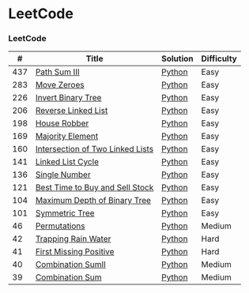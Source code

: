 LeetCode
========

### LeetCode


| # | Title | Solution | Difficulty |
|---| ----- | -------- | ---------- |
|437|[Path Sum III](https://leetcode.com/problems/path-sum-iii/) | [Python](./Python/PathSumIII/PathSumIII.py) |Easy|
|283|[Move Zeroes](https://leetcode.com/problems/move-zeroes/) | [Python](./Python/MoveZeroes/MoveZeroes.py) |Easy|
|226|[Invert Binary Tree](https://leetcode.com/problems/invert-binary-tree/) | [Python](./Python/InvertBinaryTree/InvertBinaryTree.py) |Easy|
|206|[Reverse Linked List](https://leetcode.com/problems/reverse-linked-list/) | [Python](./Python/ReverseLinkedList/ReverseLinkedList.py) |Easy|
|198|[House Robber](https://leetcode.com/problems/house-robber/) | [Python](./Python/HouseRobber/HouseRobber.py) |Easy|
|169|[Majority Element](https://leetcode.com/problems/majority-element/) | [Python](./Python/MajorityElement/MajorityElement.py) |Easy|
|160|[Intersection of Two Linked Lists](https://leetcode.com/problems/intersection-of-two-linked-lists/) | [Python](./Python/IntersectionofTwoLinkedLists/IntersectionofTwoLinkedLists.py) |Easy|
|141|[Linked List Cycle](https://leetcode.com/problems/linked-list-cycle/) | [Python](./Python/LinkedListCycle/LinkedListCycle.py) |Easy|
|136|[Single Number](https://leetcode.com/problems/single-number/) | [Python](./Python/SingleNumber/SingleNumber.py) |Easy|
|121|[Best Time to Buy and Sell Stock](https://leetcode.com/problems/best-time-to-buy-and-sell-stock/) | [Python](./Python/BestTimetoBuyandSellStock/BestTimetoBuyandSellStock.py) |Easy|
|104|[Maximum Depth of Binary Tree](https://leetcode.com/problems/maximum-depth-of-binary-tree/) | [Python](./Python/MaximumDepthofBinaryTree/MaximumDepthofBinaryTree.py) |Easy|
|101|[Symmetric Tree](https://leetcode.com/problems/symmetric-tree/) | [Python](./Python/SymmetricTree/SymmetricTree.py) |Easy|
|46|[Permutations](https://leetcode.com/problems/permutations/) | [Python](./Python/Permutations/Permutations.py) |Medium|
|42|[Trapping Rain Water](https://leetcode.com/problems/trapping-rain-water/) | [Python](./Python/TrappingRainWater/TrappingRainWater.py) |Hard|
|41|[First Missing Positive](https://leetcode.com/problems/first-missing-positive/) | [Python](./Python/FirstMissingPositive/FirstMissingPositive.py) |Hard|
|40|[Combination SumⅡ](https://leetcode.com/problems/combination-sum-ii/) | [Python](./Python/CombinationSumⅡ/CombinationSumⅡ.py) |Medium|
|39|[Combination Sum](https://leetcode.com/problems/combination-sum/) | [Python](./Python/CombinationSum/CombinationSum.py) |Medium|